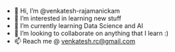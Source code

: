 - 👋 Hi, I’m @venkatesh-rajamanickam
- 👀 I’m interested in learning new stuff
- 🌱 I’m currently learning Data Science and AI
- 💞️ I’m looking to collaborate on anything that I learn :)
- 📫 Reach me @ venkatesh.rc@gmail.com

<!---
venkatesh-rajamanickam/venkatesh-rajamanickam is a ✨ special ✨ repository because its `README.md` (this file) appears on your GitHub profile.
You can click the Preview link to take a look at your changes.
--->
